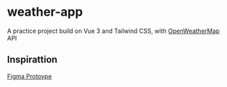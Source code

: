 # weather-app

A practice project build on Vue 3 and Tailwind CSS, with [OpenWeatherMap](https://openweathermap.org/current) API

## Inspirattion

[Figma Protoype](https://www.figma.com/proto/uwuMLLooEYUQbWNltjMJL2/Weather-website-%26-Dark-Weather-(Community)?page-id=0%3A1&node-id=1%3A2&viewport=499%2C484%2C0.49&scaling=contain) 